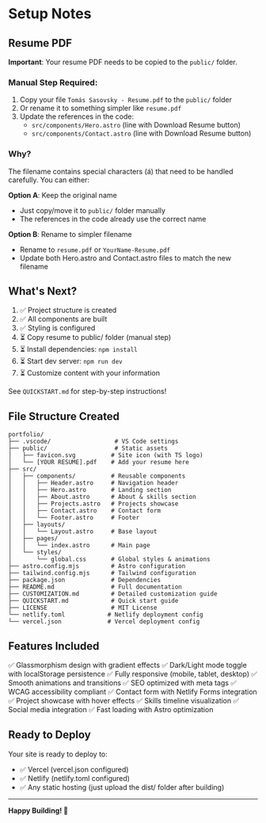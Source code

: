 # Setup Notes

## Resume PDF

**Important**: Your resume PDF needs to be copied to the `public/` folder.

### Manual Step Required:

1. Copy your file `Tomás Sasovsky - Resume.pdf` to the `public/` folder
2. Or rename it to something simpler like `resume.pdf`
3. Update the references in the code:
   - `src/components/Hero.astro` (line with Download Resume button)
   - `src/components/Contact.astro` (line with Download Resume button)

### Why?

The filename contains special characters (á) that need to be handled carefully. You can either:

**Option A**: Keep the original name
- Just copy/move it to `public/` folder manually
- The references in the code already use the correct name

**Option B**: Rename to simpler filename
- Rename to `resume.pdf` or `YourName-Resume.pdf`
- Update both Hero.astro and Contact.astro files to match the new filename

## What's Next?

1. ✅ Project structure is created
2. ✅ All components are built
3. ✅ Styling is configured
4. ⏳ Copy resume to public/ folder (manual step)
5. ⏳ Install dependencies: `npm install`
6. ⏳ Start dev server: `npm run dev`
7. ⏳ Customize content with your information

See `QUICKSTART.md` for step-by-step instructions!

## File Structure Created

```
portfolio/
├── .vscode/                  # VS Code settings
├── public/                   # Static assets
│   ├── favicon.svg          # Site icon (with TS logo)
│   └── [YOUR RESUME].pdf    # Add your resume here
├── src/
│   ├── components/          # Reusable components
│   │   ├── Header.astro     # Navigation header
│   │   ├── Hero.astro       # Landing section
│   │   ├── About.astro      # About & skills section
│   │   ├── Projects.astro   # Projects showcase
│   │   ├── Contact.astro    # Contact form
│   │   └── Footer.astro     # Footer
│   ├── layouts/
│   │   └── Layout.astro     # Base layout
│   ├── pages/
│   │   └── index.astro      # Main page
│   └── styles/
│       └── global.css       # Global styles & animations
├── astro.config.mjs         # Astro configuration
├── tailwind.config.mjs      # Tailwind configuration
├── package.json             # Dependencies
├── README.md                # Full documentation
├── CUSTOMIZATION.md         # Detailed customization guide
├── QUICKSTART.md            # Quick start guide
├── LICENSE                  # MIT License
└── netlify.toml            # Netlify deployment config
└── vercel.json             # Vercel deployment config
```

## Features Included

✅ Glassmorphism design with gradient effects
✅ Dark/Light mode toggle with localStorage persistence
✅ Fully responsive (mobile, tablet, desktop)
✅ Smooth animations and transitions
✅ SEO optimized with meta tags
✅ WCAG accessibility compliant
✅ Contact form with Netlify Forms integration
✅ Project showcase with hover effects
✅ Skills timeline visualization
✅ Social media integration
✅ Fast loading with Astro optimization

## Ready to Deploy

Your site is ready to deploy to:
- ✅ Vercel (vercel.json configured)
- ✅ Netlify (netlify.toml configured)
- ✅ Any static hosting (just upload the dist/ folder after building)

---

**Happy Building! 🚀**
